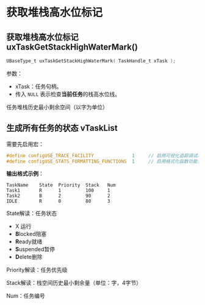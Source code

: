 # 获取堆栈高水位标记

## 获取堆栈高水位标记 uxTaskGetStackHighWaterMark()

```c
UBaseType_t uxTaskGetStackHighWaterMark( TaskHandle_t xTask );
```

参数：

- xTask：任务句柄。
- 传入 `NULL` 表示检查**当前任务**的栈高水位线。

任务堆栈历史最小剩余空间（以字为单位）



## 生成所有任务的状态 vTaskList

需要先启用宏：

```c
#define configUSE_TRACE_FACILITY              1     // 启用可视化追踪调试功能
#define configUSE_STATS_FORMATTING_FUNCTIONS  1     // 启用格式化函数功能:cite[7]
```

**输出格式示例**：

```
TaskName    State  Priority  Stack   Num
Task1       R      1         100     1
Task2       B      2         90      2
IDLE        R      0         80      3
```

State解读：任务状态

- X 运行
- **B**locked阻塞
- **R**eady就绪
- **S**uspended暂停
- **D**elete删除

Priority解读：任务优先级

Stack解读：栈空间历史最小剩余量（单位：字，4字节）

Num：任务编号

